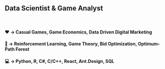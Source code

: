 ## Data Scientist & Game Analyst

<!--
**popcrux/popcrux** is a ✨ _special_ ✨ repository because its `README.md` (this file) appears on your GitHub profile.

Here are some ideas to get you started:
-->
<br/>

#### :heart: -> Casual Games, Game Economics, Data Driven Digital Marketing
#### :microscope: -> Reinforcement Learning, Game Theory, Bid Optimization, Optimum-Path Forest
#### :computer: -> Python, R, C#, C/C++, React, Ant.Design, SQL
